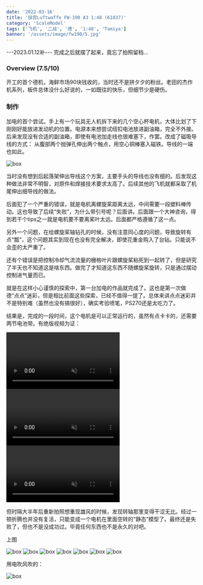 ```yaml
---
date: '2022-03-16'
title: '田宫Luftwaffe FW-190 A3 1:48 (61037)'
category: 'ScaleModel'
tags: ['飞机', '二战', '德', '1:48', 'Tamiya']
banner: '/assets/image/fw190/5.jpg'
---
```


---2023.01.12补---
完成之后就摆了起来，竟忘了拍照留档...

### Overview (7.5/10)

开工的首个德机，海鲜市场90块钱收的，当时还不是拼夕夕的粉丝。老田的杰作机系列，板件总体没什么好说的，一如既往的快乐，但细节少是硬伤。

### 制作

加电的首个尝试。手上有一个玩具无人机拆下来的几个空心杯电机，大体比划了下刚刚好能放进发动机的位置。电源本来想尝试纽扣电池放进副油箱，完全不外接。后来发现没有合适的副油箱，即使有电池加走线也很难塞下，作罢。改成了磁吸导线的方式： 从腹部两个抛弹孔伸出两个触点，用空心铜棒塞入磁铁。导线的一端也如此。

![box](/assets/image/fw190/wire.jpg)

当时没有想到后起落架伸出导线这个方案，主要手头的导线也没有细的。后发现这种做法非常不明智，对原件和焊接技术要求太高了。后续其他的飞机就都采取了机尾伸出细导线的做法。

后面犯了一个严重的错误，就是电机离螺旋桨距离太远，中间需要一段塑料棒传动。这也导致了后续“失败”，为什么带引号呢？后面讲。后面跟一个大神咨询，得到若干个tips之一就是电机要不要离桨叶太远。后面都严格遵循了这一点。

另外一个问题，在给螺旋桨轴钻孔的时候，没有注意同心度的问题，导致旋转有点“瓢”，这个问题其实到现在也没有完全解决，即使花重金购入了台钻。只能说不会歪的太严重了。

还有个错误是把控制冷却气流流量的栅格叶片跟螺旋桨粘死到一起转了，但是研究了半天也不知道这是啥东西。做完了才知道这东西不随螺旋桨旋转，只是通过摆动控制进气量而已。

就是在这样小心谨慎的探索中，第一台加电的作品就完成了。这也是第一次做德“点点”迷彩，但是相比前面这些探索，已经不值得一提了。总体来讲点点迷彩并不是特别难（虽然也没有搞很好），确实考验喷笔，PS270还是太吃力了。

结果是，完成的一段时间，这个电机是可以正常运行的，虽然有点卡卡的，还需要两节电池带。有绝版视频为证：

<video src="/assets/image/fw190/1.mp4" controls autoplay muted loop></video>
<video src="/assets/image/fw190/2.mp4" controls autoplay muted loop></video>
<video src="/assets/image/fw190/3.mp4" controls autoplay muted loop></video>

但时隔大半年后重新拍照想重现雄风的时候，发现转轴那里变得干涩无比。经过一顿折腾也并没有复活，只能变成一个电机在里面空转的“静态”模型了。最终还是失败了，但也不是没成功过。毕竟任何东西也不是永久的对吧。

上图

![box](/assets/image/fw190/1.jpg)
![box](/assets/image/fw190/2.jpg)
![box](/assets/image/fw190/3.jpg)
![box](/assets/image/fw190/4.jpg)
![box](/assets/image/fw190/5.jpg)
![box](/assets/image/fw190/6.jpg)
![box](/assets/image/fw190/7.jpg)

用电吹风吹的：

![box](/assets/image/fw190/8.jpg)
